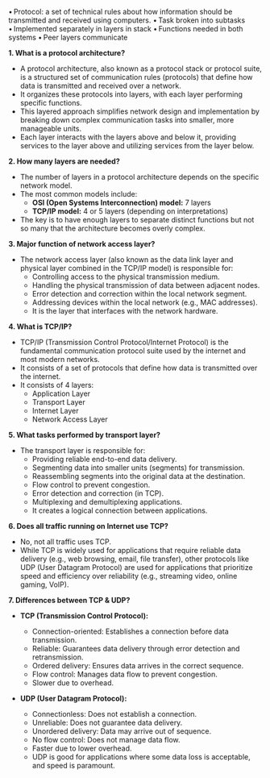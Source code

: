 • Protocol: a set of technical rules about how information should be transmitted and received using computers. 
	• Task broken into subtasks 
	• Implemented separately in layers in stack 
	• Functions needed in both systems 
	• Peer layers communicate

**1. What is a protocol architecture?**
- A protocol architecture, also known as a protocol stack or protocol suite, is a structured set of communication rules (protocols) that define how data is transmitted and received over a network.
- It organizes these protocols into layers, with each layer performing specific functions.
- This layered approach simplifies network design and implementation by breaking down complex communication tasks into smaller, more manageable units.
- Each layer interacts with the layers above and below it, providing services to the layer above and utilizing services from the layer below.

**2. How many layers are needed?**
- The number of layers in a protocol architecture depends on the specific network model.
- The most common models include:
    - **OSI (Open Systems Interconnection) model:** 7 layers
    - **TCP/IP model:** 4 or 5 layers (depending on interpretations)
- The key is to have enough layers to separate distinct functions but not so many that the architecture becomes overly complex.

**3. Major function of network access layer?**
- The network access layer (also known as the data link layer and physical layer combined in the TCP/IP model) is responsible for:
    - Controlling access to the physical transmission medium.
    - Handling the physical transmission of data between adjacent nodes.
    - Error detection and correction within the local network segment.
    - Addressing devices within the local network (e.g., MAC addresses).
    - It is the layer that interfaces with the network hardware.

**4. What is TCP/IP?**
- TCP/IP (Transmission Control Protocol/Internet Protocol) is the fundamental communication protocol suite used by the internet and most modern networks.
- It consists of a set of protocols that define how data is transmitted over the internet.
- It consists of 4 layers:
    - Application Layer
    - Transport Layer
    - Internet Layer
    - Network Access Layer

**5. What tasks performed by transport layer?**
- The transport layer is responsible for:
    - Providing reliable end-to-end data delivery.
    - Segmenting data into smaller units (segments) for transmission.
    - Reassembling segments into the original data at the destination.
    - Flow control to prevent congestion.
    - Error detection and correction (in TCP).
    - Multiplexing and demultiplexing applications.
    - It creates a logical connection between applications.

**6. Does all traffic running on Internet use TCP?**
- No, not all traffic uses TCP.
- While TCP is widely used for applications that require reliable data delivery (e.g., web browsing, email, file transfer), other protocols like UDP (User Datagram Protocol) are used for applications that prioritize speed and efficiency over reliability (e.g., streaming video, online gaming, VoIP).

**7. Differences between TCP & UDP?**
- **TCP (Transmission Control Protocol):**
    - Connection-oriented: Establishes a connection before data transmission.
    - Reliable: Guarantees data delivery through error detection and retransmission.
    - Ordered delivery: Ensures data arrives in the correct sequence.
    - Flow control: Manages data flow to prevent congestion.
    - Slower due to overhead.

- **UDP (User Datagram Protocol):**
    - Connectionless: Does not establish a connection.
    - Unreliable: Does not guarantee data delivery.
    - Unordered delivery: Data may arrive out of sequence.
    - No flow control: Does not manage data flow.
    - Faster due to lower overhead.
    - UDP is good for applications where some data loss is acceptable, and speed is paramount.